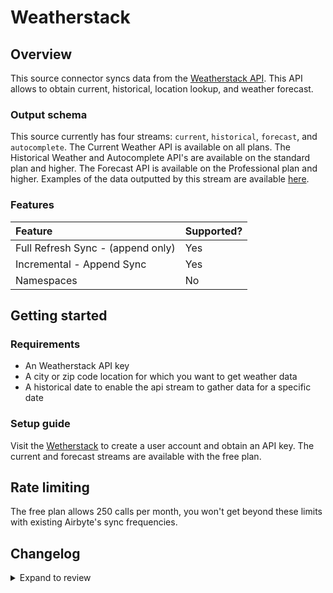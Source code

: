 # Weatherstack

## Overview

This source connector syncs data from the [Weatherstack API](http://api.weatherstack.com/). This API allows to obtain current, historical, location lookup, and weather forecast.

### Output schema

This source currently has four streams: `current`, `historical`, `forecast`, and `autocomplete`. The Current Weather API is available on all plans. The Historical Weather and Autocomplete API's are available on the standard plan and higher. The Forecast API is available on the Professional plan and higher. Examples of the data outputted by this stream are available [here](https://weatherstack.com/documentation).

### Features

| Feature                           | Supported? |
| :-------------------------------- | :--------- |
| Full Refresh Sync - (append only) | Yes        |
| Incremental - Append Sync         | Yes        |
| Namespaces                        | No         |

## Getting started

### Requirements

- An Weatherstack API key
- A city or zip code location for which you want to get weather data
- A historical date to enable the api stream to gather data for a specific date

### Setup guide

Visit the [Wetherstack](https://weatherstack.com/) to create a user account and obtain an API key. The current and forecast streams are available with the free plan.

## Rate limiting

The free plan allows 250 calls per month, you won't get beyond these limits with existing Airbyte's sync frequencies.

## Changelog

<details>
  <summary>Expand to review</summary>

| Version | Date       | Pull Request                                             | Subject         |
| :------ | :--------- | :------------------------------------------------------- | :-------------- |
| 1.1.1   | 2024-08-16 | [44196](https://github.com/airbytehq/airbyte/pull/44196) | Bump source-declarative-manifest version   |
| 1.1.0 | 2024-08-14 | [44046](https://github.com/airbytehq/airbyte/pull/44046) | Refactor connector to manifest-only format |
| 1.0.2 | 2024-08-12 | [43892](https://github.com/airbytehq/airbyte/pull/43892) | Update dependencies |
| 1.0.1 | 2024-08-10 | [43615](https://github.com/airbytehq/airbyte/pull/43615) | Update dependencies |
| 1.0.0 | 2024-08-04 | [43298](https://github.com/airbytehq/airbyte/pull/43298) | Migrate to LowCode |
| 0.1.12 | 2024-08-03 | [43177](https://github.com/airbytehq/airbyte/pull/43177) | Update dependencies |
| 0.1.11 | 2024-07-27 | [42672](https://github.com/airbytehq/airbyte/pull/42672) | Update dependencies |
| 0.1.10 | 2024-07-20 | [42280](https://github.com/airbytehq/airbyte/pull/42280) | Update dependencies |
| 0.1.9 | 2024-07-13 | [41887](https://github.com/airbytehq/airbyte/pull/41887) | Update dependencies |
| 0.1.8 | 2024-07-10 | [41566](https://github.com/airbytehq/airbyte/pull/41566) | Update dependencies |
| 0.1.7 | 2024-07-09 | [41241](https://github.com/airbytehq/airbyte/pull/41241) | Update dependencies |
| 0.1.6 | 2024-07-06 | [40876](https://github.com/airbytehq/airbyte/pull/40876) | Update dependencies |
| 0.1.5 | 2024-06-26 | [40549](https://github.com/airbytehq/airbyte/pull/40549) | Migrate off deprecated auth package |
| 0.1.4 | 2024-06-25 | [40414](https://github.com/airbytehq/airbyte/pull/40414) | Update dependencies |
| 0.1.3 | 2024-06-22 | [40086](https://github.com/airbytehq/airbyte/pull/40086) | Update dependencies |
| 0.1.2 | 2024-06-06 | [39190](https://github.com/airbytehq/airbyte/pull/39190) | [autopull] Upgrade base image to v1.2.2 |
| 0.1.1 | 2024-05-20 | [38438](https://github.com/airbytehq/airbyte/pull/38438) | [autopull] base image + poetry + up_to_date |
| 0.1.0 | 2022-09-08 | [16473](https://github.com/airbytehq/airbyte/pull/16473) | Initial release |

</details>
